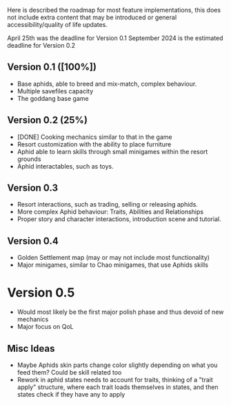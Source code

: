 
Here is described the roadmap for most feature implementations, this does not include extra content that may be introduced or general accessibility/quality of life updates.

April 25th was the deadline for Version 0.1
September 2024 is the estimated deadline for Version 0.2
## Version 0.1 ([100%])
- Base aphids, able to breed and mix-match, complex behaviour.
- Multiple savefiles capacity
- The goddang base game
## Version 0.2 (25%)
- [DONE] Cooking mechanics similar to that in the game
- Resort customization with the ability to place furniture
- Aphid able to learn skills through small minigames within the resort grounds
- Aphid interactables, such as toys.
## Version 0.3
- Resort interactions, such as trading, selling or releasing aphids.
- More complex Aphid behaviour: Traits, Abilities and Relationships
- Proper story and character interactions, introduction scene and tutorial.
## Version 0.4
- Golden Settlement map (may or may not include most functionality)
- Major minigames, similar to Chao minigames, that use Aphids skills
# Version 0.5
- Would most likely be the first major polish phase and thus devoid of new mechanics
- Major focus on QoL

## Misc Ideas
+ Maybe Aphids skin parts change color slightly depending on what you feed them?
  Could be skill related too
+ Rework in aphid states needs to account for traits, thinking of a "trait apply" structure, where each trait loads themselves in states, and then states check if they have any to apply